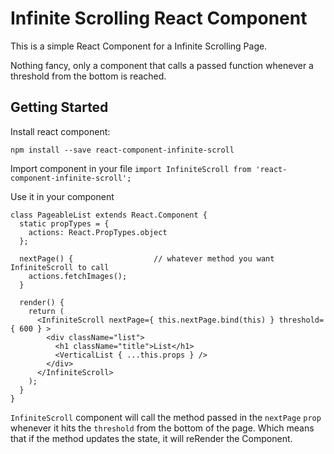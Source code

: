 # Infinite Scrolling React Component

This is a simple React Component for a Infinite Scrolling Page.

Nothing fancy, only a component that calls a passed function whenever a threshold from the bottom
is reached.

## Getting Started

Install react component:

`npm install --save react-component-infinite-scroll`

Import component in your file
`import InfiniteScroll from 'react-component-infinite-scroll';`

Use it in your component
```
class PageableList extends React.Component {
  static propTypes = {
    actions: React.PropTypes.object
  };

  nextPage() {                  // whatever method you want InfiniteScroll to call
    actions.fetchImages();
  }

  render() {
    return (
      <InfiniteScroll nextPage={ this.nextPage.bind(this) } threshold={ 600 } >
        <div className="list">
          <h1 className="title">List</h1>
          <VerticalList { ...this.props } />
        </div>
      </InfiniteScroll>
    );
  }
}
```

`InfiniteScroll` component will call the method passed in the `nextPage` `prop` whenever it hits
the `threshold` from the bottom of the page. Which means that if the method updates the state,
it will reRender the Component.
